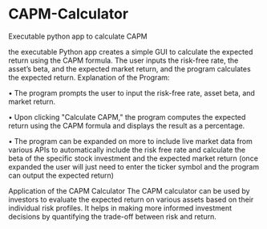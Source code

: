 # CAPM-Calculator
Executable python app to calculate CAPM

the executable Python app creates a simple GUI to calculate the expected return using the CAPM formula. The user inputs the risk-free rate, the asset’s beta, and the expected market return, and the program calculates the expected return.
Explanation of the Program:

•	The program prompts the user to input the risk-free rate, asset beta, and market return.

•	Upon clicking "Calculate CAPM," the program computes the expected return using the CAPM formula and displays the result as a percentage.

•	The program can be expanded on more to include live market data from various APIs to automatically include the risk free rate and calculate the beta of the specific stock investment and the expected market return (once expanded the user will just need to enter the ticker symbol and the program can output the expected return)

Application of the CAPM Calculator
The CAPM calculator can be used by investors to evaluate the expected return on various assets based on their individual risk profiles. It helps in making more informed investment decisions by quantifying the trade-off between risk and return.
